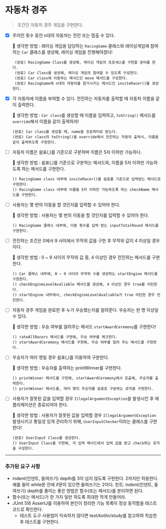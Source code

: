 # 자동차 경주
> 초간단 자동차 경주 게임을 구현한다.

- [x] 주어진 횟수 동안 n대의 자동차는 전진 또는 멈출 수 있다.

   🧐 생각한 방법 : 레이싱 게임을 담당하는 `RacingGame` 클래스와 레이싱게임에 참여하는 `Car` 클래스를 생성해, 레이싱 게임을 진행해야겠다!
      
       (완료) RacingGame Class를 생성해, 레이싱 게임의 프로세스를 구현할 준비를 한다.
       (완료) Car Class를 생성해, 레이싱 게임의 참여할 수 있도록 구성한다.
       (완료) Car class에 이동하는 메서드인 move 메서드를 구성한다.
       (완료) RacingGame에 n대의 자동차를 참가시키는 메서드인 inviteRacer()를 생성한다.

- [x] 각 자동차에 이름을 부여할 수 있다. 전진하는 자동차를 출력할 때 자동차 이름을 같이 출력한다.

  🧐 생각한 방법 : `Car class`를 생성할 때 이름을 입력하고, `toString()` 메서드를 `override`해서 이름을 같이 출력하자!
  
      (완료) Car class를 생성할 때, name을 프로퍼티로 받는다.
      (완료) Car class의 toString()을 override해서 전진하는 자동차 출력시, 이름을 같이 출력하도록 구현한다.


- [ ] 자동차 이름은 쉼표(,)를 기준으로 구분하며 이름은 5자 이하만 가능하다.

  🧐 생각한 방법 : 쉼표(,)를 기준으로 구분하는 메서드와, 이름을 5자 이하만 가능하도록 하는 메서드를 구현한다.

      () RacingGame class 내부에 inviteRacer()를 쉼표를 기준으로 입력받는 메서드로 구현한다.
      () RacingGame class 내부에 이름을 5자 이하만 가능하도록 하는 checkName 메서드를 구현한다.

- [ ] 사용자는 몇 번의 이동을 할 것인지를 입력할 수 있어야 한다.

  🧐 생각한 방법 : 사용자는 몇 번의 이동을 할 것인지를 입력할 수 있어야 한다.
  
      () RacingGame 클래스 내부에, 이동 횟수를 입력 받는 inputTotalRound 메서드를 구현한다.

- [ ] 전진하는 조건은 0에서 9 사이에서 무작위 값을 구한 후 무작위 값이 4 이상일 경우이다.

  🧐 생각한 방법 : 0 ~ 9 사이의 무작위 값 중, 4 이상인 경우 전진하는 메서드를 구현한다.

      () Car 클래스 내부에, 0 ~ 9 사이의 무작위 수를 생성하는 startEngine 메서드를 구현한다.
      () checkEngineLevelAvaliable 메서드를 생성해, 4 이상인 경우 true를 리턴한다.
      () startEngine 내부에서, checkEngineLevelAvaliable가 true 리턴한 경우 전진한다.

- [ ] 자동차 경주 게임을 완료한 후 누가 우승했는지를 알려준다. 우승자는 한 명 이상일 수 있다.

  🧐 생각한 방법 : 우승 여부를 알려주는 메서드 `startAwardCeremony`를 구현한다!

      () rateAllRacers 메서드를 구현해, 우승 여부를 체크한다.
      () startAwardCeremony 메서드를 구현해, 우승 여부를 알려 주는 메서드를 구현한다.

- [ ] 우승자가 여러 명일 경우 쉼표(,)를 이용하여 구분한다.

  🧐 생각한 방법 : 우승자를 출력하는 printWinner를 구현한다.

      () printWinner 메서드를 구현해, startAwardCeremony에서 호출해, 우승자를 출력한다.
      () printWinner 메서드를, 여러 명의 우승자를 쉼표로 구분하는 로직을 구현한다.

- [ ] 사용자가 잘못된 값을 입력할 경우 `IllegalArgumentException`을 발생시킨 후 애플리케이션은 종료되어야 한다.

  🧐 생각한 방법 : 사용자가 잘못된 값을 입력할 경우 `IllegalArgumentException` 발생시키고 통일성 있게 관리하기 위해, `UserInputChecker`이라는 클래스를 구현한다!

      (완료) UserInput Class를 생성한다.
      () UserInput Class를 구현해, 각 입력 메서드에서 입력 값을 받고 check하는 로직을 구성한다.
<hr />

### 추가된 요구 사항

- indent(인덴트, 들여쓰기) depth를 3이 넘지 않도록 구현한다. 2까지만 허용한다.
  예를 들어 while문 안에 if문이 있으면 들여쓰기는 2이다.
  힌트: indent(인덴트, 들여쓰기) depth를 줄이는 좋은 방법은 함수(또는 메서드)를 분리하면 된다.
- 함수(또는 메서드)가 한 가지 일만 하도록 최대한 작게 만들어라.
- JUnit 5와 AssertJ를 이용하여 본인이 정리한 기능 목록이 정상 동작함을 테스트 코드로 확인한다.
    - 테스트 도구 사용법이 익숙하지 않다면 test/kotlin/study를 참고하여 학습한 후 테스트를 구현한다.